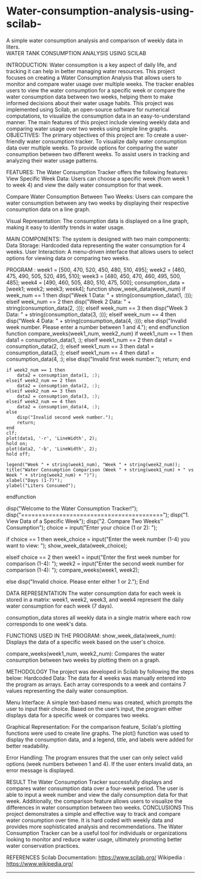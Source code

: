 # Water-consumption-analysis-using-scilab-
A simple water consumption analysis and comparison of weekly data in liters.  
WATER TANK CONSUMPTION ANALYSIS USING SCILAB 

INTRODUCTION: 
Water consumption is a key aspect of daily life, and tracking it can help in better managing water resources. This project focuses on creating a Water Consumption Analysis that allows users to monitor and compare water usage over multiple weeks. The tracker enables users to view the water consumption for a specific week or compare the water consumption data between two weeks, helping them to make informed decisions about their water usage habits.
This project was implemented using Scilab, an open-source software for numerical computations, to visualize the consumption data in an easy-to-understand manner. The main features of this project include viewing weekly data and comparing water usage over two weeks using simple line graphs.
OBJECTIVES: 
The primary objectives of this project are:
To create a user-friendly water consumption tracker.
To visualize daily water consumption data over multiple weeks.
To provide options for comparing the water consumption between two different weeks.
To assist users in tracking and analyzing their water usage patterns.



 FEATURES:
The Water Consumption Tracker offers the following features:
View Specific Week Data: Users can choose a specific week (from week 1 to week 4) and view the daily water consumption for that week.


Compare Water Consumption Between Two Weeks: Users can compare the water consumption between any two weeks by displaying their respective consumption data on a line graph.


Visual Representation: The consumption data is displayed on a line graph, making it easy to identify trends in water usage.                                                   

MAIN COMPONENTS: 
           The system is designed with two main components:
Data Storage: Hardcoded data representing the water consumption for 4 weeks.
User Interaction: A menu-driven interface that allows users to select options for viewing data or comparing two weeks.

PROGRAM :
week1 = [500, 470, 520, 450, 480, 510, 495];
week2 = [460, 475, 490, 505, 520, 495, 510];
week3 = [480, 450, 470, 460, 495, 500, 485];
week4 = [490, 460, 505, 480, 510, 475, 500];
consumption_data = [week1; week2; week3; week4];
function show_week_data(week_num)
    if week_num == 1 then
        disp("Week 1 Data: " + string(consumption_data(1, :)));
    elseif week_num == 2 then
        disp("Week 2 Data: " + string(consumption_data(2, :)));
    elseif week_num == 3 then
        disp("Week 3 Data: " + string(consumption_data(3, :)));
    elseif week_num == 4 then
        disp("Week 4 Data: " + string(consumption_data(4, :)));
    else
        disp("Invalid week number. Please enter a number between 1 and 4.");
    end
endfunction
function compare_weeks(week1_num, week2_num)
    if week1_num == 1 then
        data1 = consumption_data(1, :);
    elseif week1_num == 2 then
        data1 = consumption_data(2, :);
    elseif week1_num == 3 then
        data1 = consumption_data(3, :);
    elseif week1_num == 4 then
        data1 = consumption_data(4, :);
    else
        disp("Invalid first week number.");
        return;
    end

    if week2_num == 1 then
        data2 = consumption_data(1, :);
    elseif week2_num == 2 then
        data2 = consumption_data(2, :);
    elseif week2_num == 3 then
        data2 = consumption_data(3, :);
    elseif week2_num == 4 then
        data2 = consumption_data(4, :);
    else
        disp("Invalid second week number.");
        return;
    end
    clf;
    plot(data1, '-r', 'LineWidth', 2); 
    hold on; 
    plot(data2, '-b', 'LineWidth', 2);
    hold off;

    legend("Week " + string(week1_num), "Week " + string(week2_num));
    title("Water Consumption Comparison (Week " + string(week1_num) + " vs Week " + string(week2_num) + ")");
    xlabel("Days (1-7)");
    ylabel("Liters Consumed");
endfunction

disp("Welcome to the Water Consumption Tracker!");
disp("=========================================");
disp("1. View Data of a Specific Week");
disp("2. Compare Two Weeks'' Consumption");
choice = input("Enter your choice (1 or 2): ");

if choice == 1 then
    week_choice = input("Enter the week number (1-4) you want to view: ");
    show_week_data(week_choice);

elseif choice == 2 then
    week1 = input("Enter the first week number for comparison (1-4): ");
    week2 = input("Enter the second week number for comparison (1-4): ");
    compare_weeks(week1, week2);

else
    disp("Invalid choice. Please enter either 1 or 2.");
End

DATA REPRESENTATION
The water consumption data for each week is stored in a matrix:
week1, week2, week3, and week4 represent the daily water consumption for each week (7 days).


consumption_data stores all weekly data in a single matrix where each row corresponds to one week's data.


FUNCTIONS USED IN THE PROGRAM: 
show_week_data(week_num): Displays the data of a specific week based on the user's choice.


compare_weeks(week1_num, week2_num): Compares the water consumption between two weeks by plotting them on a graph.


METHODOLOGY
The project was developed in Scilab by following the steps below:
Hardcoded Data: The data for 4 weeks was manually entered into the program as arrays. Each array corresponds to a week and contains 7 values representing the daily water consumption.


Menu Interface: A simple text-based menu was created, which prompts the user to input their choice. Based on the user’s input, the program either displays data for a specific week or compares two weeks.


Graphical Representation: For the comparison feature, Scilab's plotting functions were used to create line graphs. The plot() function was used to display the consumption data, and a legend, title, and labels were added for better readability.


Error Handling: The program ensures that the user can only select valid options (week numbers between 1 and 4). If the user enters invalid data, an error message is displayed.


RESULT 
The Water Consumption Tracker successfully displays and compares water consumption data over a four-week period. The user is able to input a week number and view the daily consumption data for that week. Additionally, the comparison feature allows users to visualize the differences in water consumption between two weeks.
CONCLUSIONS
This project demonstrates a simple and effective way to track and compare water consumption over time. It is hard coded with weekly data and provides more sophisticated analysis and recommendations.
The Water Consumption Tracker can be a useful tool for individuals or organizations looking to monitor and reduce water usage, ultimately promoting better water conservation practices.


REFERENCES
Scilab Documentation: https://www.scilab.org/
Wikipedia : https://www.wikipedia.org/


*****



